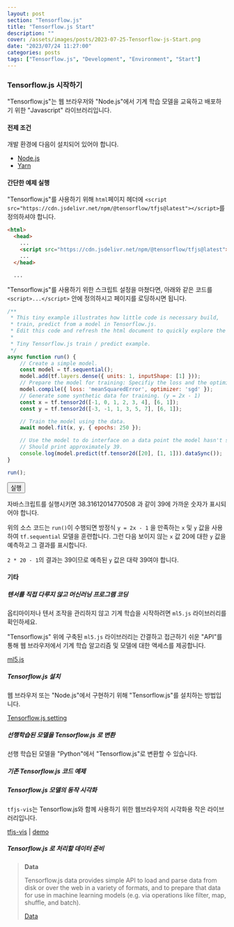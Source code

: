 ```yaml
---
layout: post
section: "Tensorflow.js"
title: "Tensorflow.js Start"
description: ""
cover: /assets/images/posts/2023-07-25-Tensorflow-js-Start.png
date: "2023/07/24 11:27:00"
categories: posts
tags: ["Tensorflow.js", "Development", "Environment", "Start"]
---
```


### Tensorflow.js 시작하기

"Tensorflow.js"는 웹 브라우저와 "Node.js"에서 기계 학습 모델을 교육하고 배포하기 위한 "Javascript" 라이브러리입니다.

#### 전제 조건

개발 환경에 다음이 설치되어 있어야 합니다.

- [Node.js](https://nodejs.org/en/download)
- [Yarn](https://classic.yarnpkg.com/en/docs/install#windows-stable)

#### 간단한 예제 실행

"Tensorflow.js"를 사용하기 위해 `html`페이지 헤더에 `<script src="https://cdn.jsdelivr.net/npm/@tensorflow/tfjs@latest"></script>`를 정의하셔야 합니다.

```html
<html>
  <head>
    ...
    <script src="https://cdn.jsdelivr.net/npm/@tensorflow/tfjs@latest"></script>
    ...
  </head>

  ...
```

"Tensorflow.js"를 사용하기 위한 스크립트 설정을 마쳤다면, 아래와 같은 코드를 `<script>...</script>` 안에 정의하시고 페이지를 로딩하시면 됩니다.

```js
/**
 * This tiny example illustrates how little code is necessary build,
 * train, predict from a model in Tensorflow.js.
 * Edit this code and refresh the html document to quickly explore the API.
 * 
 * Tiny Tensorflow.js train / predict example.
 */
async function run() {
    // Create a simple model.
    const model = tf.sequential();
    model.add(tf.layers.dense({ units: 1, inputShape: [1] }));
    // Prepare the model for training: Specifiy the loss and the optimizer.
    model.compile({ loss: 'meanSquaredError', optimizer: 'sgd' });
    // Generate some synthetic data for training. (y = 2x - 1)
    const x = tf.tensor2d([-1, 0, 1, 2, 3, 4], [6, 1]);
    const y = tf.tensor2d([-3, -1, 1, 3, 5, 7], [6, 1]);

    // Train the model using the data.
    await model.fit(x, y, { epochs: 250 });

    // Use the model to do interface on a data point the model hasn't seen.
    // Should print approximately 39.
    console.log(model.predict(tf.tensor2d([20], [1, 1])).dataSync());
}

run();
```

<script type="text/javascript">
async function run() {
    // Create a simple model.
    const model = tf.sequential();
    model.add(tf.layers.dense({ units: 1, inputShape: [1] }));
    // Prepare the model for training: Specifiy the loss and the optimizer.
    model.compile({ loss: 'meanSquaredError', optimizer: 'sgd' });
    // Generate some synthetic data for training. (y = 2x - 1)
    const x = tf.tensor2d([-1, 0, 1, 2, 3, 4], [6, 1]);
    const y = tf.tensor2d([-3, -1, 1, 3, 5, 7], [6, 1]);

    // Train the model using the data.
    await model.fit(x, y, { epochs: 250 });

    // Use the model to do interface on a data point the model hasn't seen.
    // Should print approximately 39.
    document.getElementById('tensorflow-js-install-example-001').innerText = model.predict(tf.tensor2d([20], [1, 1])).dataSync();
}
</script>

<!-- TODO: LOADING 적용 / https://loading.io/css/ -->
<div class="row">
    <div class="col-9" id="tensorflow-js-install-example-001"></div>
    <div class="col-3">
        <button type="button" class="btn btn-secondary" onClick="run()">실행</button>
    </div>
</div>

자바스크립트를 실행시키면 38.31612014770508 과 같이 39에 가까운 숫자가 표시되어야 합니다.

위의 소스 코드는 `run()`이 수행되면 방정식 `y = 2x - 1` 을 만족하는 `x` 및 `y` 값을 사용하여 `tf.sequential` 모델을 훈련합니다. 그런 다음 보이지 않는 `x` 값 20에 대한 `y` 값을 예측하고 그 결과를 표시합니다.

`2 * 20 - 1`의 결과는 39이므로 예측된 `y` 값은 대략 39여야 합니다.

#### 기타

<!-- TODO: 내용 채우기 -->

##### 텐서를 직접 다루지 않고 머신러닝 프로그램 코딩

옵티마이저나 텐서 조작을 관리하지 않고 기계 학습을 시작하려면 `ml5.js` 라이브러리를 확인하세요.

"Tensorflow.js" 위에 구축된 `ml5.js` 라이브러리는 간결하고 접근하기 쉬운 "API"를 통해 웹 브라우저에서 기계 학습 알고리즘 및 모델에 대한 액세스를 제공합니다.

[ml5.js](https://ml5js.org/)

##### Tensorflow.js 설치

웹 브라우저 또는 "Node.js"에서 구현하기 위해 "Tensorflow.js"를 설치하는 방법입니다.

[Tensorflow.js setting](/posts/2023/07/25/Tensorflow-js-Setting.html)

##### 선행학습된 모델을 Tensorflow.js 로 변환

선행 학습된 모델을 "Python"에서 "Tensorflow.js"로 변환할 수 있습니다.

<!-- TODO: Keras 모델을 TensorFlow.js로 가져오기 -->
<!-- TODO: TensorFlow GraphDef 기반 모델을 TensorFlow.js로 가져오기 -->

##### 기존 Tensorflow.js 코드 예제

<!-- tfjs-examples 리포지토리는 TensorFlow.js를 사용하여 다양한 ML 작업에 대한 작은 예제 구현을 제공합니다. -->
<!-- TODO: 리포지토리 생성 -->

##### Tensorflow.js 모델의 동작 시각화

`tfjs-vis`는 Tensorflow.js와 함께 사용하기 위한 웹브라우저의 시각화용 작은 라이브러리입니다.

[tfjs-vis](https://github.com/tensorflow/tfjs/tree/master/tfjs-vis)
|
[demo](https://storage.googleapis.com/tfjs-vis/mnist/dist/index.html)

##### Tensorflow.js 로 처리할 데이터 준비

> __Data__
>
> Tensorflow.js data provides simple API to load and parse data from disk or over the web in a variety of formats, and to prepare that data for use in machine learning models (e.g. via operations like filter, map, shuffle, and batch).
>
> [Data](https://js.tensorflow.org/api/latest/?hl=ko&_gl=1*rpyc7p*_ga*NTIwMTkwMjg4LjE2ODgwMTY5NDQ.*_ga_W0YLR4190T*MTY5MDI0ODgxOC43LjEuMTY5MDI0OTQ5MS4wLjAuMA..#Data)

<!-- TODO: Bug fix: DevTools failed to load source map: Could not load content for https://cdn.jsdelivr.net/npm/@tensorflow/tf.min.js.map: HTTP 오류: 상태 코드 404, net::ERR_HTTP_RESPONSE_CODE_FAILURE -->